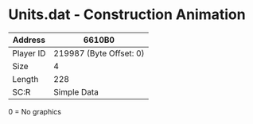 #  Units.dat - Construction Animation
Address   | 6610B0
----------|-------------
Player ID | 219987 (Byte Offset: 0)
Size 	  | 4
Length 	  | 228
SC:R      | Simple Data

0 = No graphics
